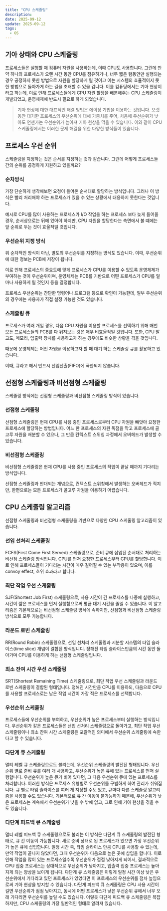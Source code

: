 ```yaml
---
title: "CPU 스케줄링"
description:
date: 2025-09-12
update: 2025-09-12
tags:
  - OS
---
```


## 기아 상태와 CPU 스케줄링

프로세스들은 실행할 때 컴퓨터 자원을 사용하는데, 이때 CPU도 사용합니다.
그런데 만약 하나의 프로세스가 오랜 시간 동안 CPU를 점유하거나, 
너무 짧은 텀동안만 실행되는 경우 공정하지 못한 방법으로 자원을 할당하게 될 것이고
이는 시스템의 효율적이지 못한 방법으로 돌아가게 하는 길을 초래할 수 있을 겁니다.
이를 컴퓨팅에서는 기아 현상이라고 하는데,
이로 인해 프로세스들에게 CPU 자원 할당을 배분해주는 CPU 스케줄링이 개발되었고,
운영체제에 반드시 필요로 하게 되었습니다.

> 기아 현상에 대한 대표적인 해결 방법은 에이징 기법을 이용하는 것입니다.
> 오랫동안 대기한 프로세스의 우선순위에 대해 가중치를 주어,
> 처음에 우선순위가 낮아도 언젠가는 우선순위가 높아져 기아 현상을 막을 수 있습니다.
> 이와 같이 CPU 스케줄링에서는 이러한 문제 해결을 위한 다양한 방식들이 있습니다. 

## 프로세스 우선 순위

스케줄링을 지정하는 것은 순서를 지정하는 것과 같습니다.
그런데 어떻게 프로세스들 간의 순위를 공정하게 지원하고 있을까요?

### 순차방식

가장 단순하게 생각해보면 요청이 들어온 순서대로 할당하는 방식입니다.
그러나 이 방식은 빨리 처리해야 하는 프로세스가 있을 수 있는 상황에서 대응하지 못한다는 것입니다.

예시로 CPU를 많이 사용하는 프로세스가 I/O 작업을 하는 프로세스 보다 늦게 들어올 경우,
순서상으로는 뒤에 있어야 하지만, CPU 자원을 할당한다는 측면에서 볼 떄에는 앞 순위로 두는 것이 효울적일 것입니다.

### 우선순위 지정 방식

위 순차적인 방식이 아닌, 별도의 우선순위를 지정하는 방식도 있습니다.
이때, 우선순위에 대한 정보는 PCB에 저장이 됩니다.

이로 인해 프로세스의 중요도에 맞게 프로세스가 CPU를 이용할 수 있도록 운영체제가 부여하는 것이 우선순위이며,
운영체제는 PCB를 기반으로 어떤 프로세스가 CPU를 얼마나 사용하게 될 것인지 등을 결정합니다.
 
프로세스 우선순위는 간단한 명령어나 프로그램 등으로 확인이 가능한데, 
일부 우선순위의 경우에는 사용자가 직접 설정 가능한 것도 있습니다. 

### 스케줄링 큐

프로세스가 여러 개일 경우, 다음 CPU 자원을 이용할 프로세스를 선택하기 위해 매번 모든 프로세스들의 PCB를 다 뒤져보는 것은 매우 비효율적일 것입니다.
또한, CPU 말고도, 메모리, 입출력 장치를 사용하고자 하는 경우에도 비슷한 상황을 겪을 것입니다.

때문에 운영체제는 어떤 자원을 이용하고자 할 때 대기 하는 스케줄링 큐를 활용하고 있습니다.

이때, 큐라고 해서 반드시 선입선출(FIFO)에 국한되지 않습니다.

## 선점형 스케줄링과 비선점형 스케줄링

스케줄링 방식에는 선점형 스케줄링과 비선점형 스케줄링 방식이 있습니다.

### 선점형 스케줄링

선점형 스케줄링은 현재 CPU를 사용 중인 프로세스로부터 CPU 자원을 뺴앗아 요청한 프로세스에 할당하는 방법입니다.
어느 한 프로세스의 자원 독점을 막고 프로세스에 골고루 자원을 배분할 수 있으나, 그 만큼 컨텍스트 스위칭 과정에서 오버헤드가 발생할 수 있습니다.

### 비선점형 스케줄링

비선점형 스케줄링은 현재 CPU를 사용 중인 프로세스의 작업이 끝날 때까지 기다리는 방식입니다.

선점형 스케줄링과 반대되는 개념으로, 컨텍스트 스위칭에서 발생하는 오버헤드가 적지만, 한편으로는 모든 프로세스가 골고루 자원을 이용하기 어렵습니다.

## CPU 스케줄링 알고리즘

선점형 스케줄링과 비선점형 스케줄링을 기반으로 다양한 CPU 스케줄링 알고리즘이 있습니다. 

### 선입 선처리 스케줄링

FCFS(First Come First Served) 스케줄링으로, 준비 큐에 삽입된 순서대로 처리하는 비선점 스케줄링 방식입니다.
CPU를 먼저 요청한 프로세스부터 CPU를 할당합니다.
이로 인해 프로세스들이 기다리는 시간이 매우 길어질 수 있는 부작용이 있으며,
이를 convoy effect, 호위 효과라고 합니다.

### 최단 작업 우선 스케줄링

SJF(Shortest Job First) 스케줄링으로,
사용 시간이 긴 프로세스를 나중에 실행하고, 
시간이 짧은 프로세스를 먼저 실행함으로써 평균 대기 시간을 줄일 수 있습니다.
이 알고리즘은 기본적으로는 비선점형 스케줄링 방식에 속하지만,
선점형과 비선점형 스케줄링 방식으로 모두 가능합니다.

### 라운드 로빈 스케줄링

RR(Round Robin) 스케줄링으로, 
선입 선처리 스케줄링과 시분할 시스템의 타임 슬라이스(time slice) 개념이 결합된 방식입니디.
정해진 타임 슬라이스만큼의 시간 동안 돌아가며 CPU를 이용하게 하는 선점형 스케줄링입니다.

### 최소 잔여 시간 우선 스케줄링

SRT(Shortest Remaining Time) 스케줄링으로,
최단 작업 우선 스케줄링과 라운드 로빈 스케줄링이 결합된 형태입니다.
정해진 시간만큼 CPU를 이용하되, 
다음으로 CPU를 사용할 프로세스로는 남은 작업 시간이 가장 적은 프로세스를 선택합니다.

### 우선순위 스케줄링

프로세스들에 우선순위를 부여하고, 우선순위가 높은 프로세스부터 실행하는 방식입니다.
우선순위가 같은 프로세스들은 선입 선처리 스케줄링으로 돌아가고,
최단 작업 우선 스케줄링이나 최소 잔여 시간 스케줄링은 포괄적인 의미에서 우선순위 스케줄링에 속한다고 할 수 있습니다.

### 다단계 큐 스케줄링

멀티 레벨 큐 스케줄링으로도 불리는데, 우선순위 스케줄링의 발전된 형태입니다.
우선순위 별로 준비 큐를 여러 개 사용하고, 우선순위가 높은 큐에 있는 프로세스를 먼저 실행합니다.
우선순위가 높은 큐가 비어 있다면, 그 다음 우선순위 큐에 있는 프로세스를 처리합니다.
이러한 방식은 프로세스 유형별로 우선순위를 구별하게 하여 관리가 쉬워집니다.
큐 별로 타임 슬라이스를 여러 개 지정할 수도 있고, 큐마다 다른 스케줄링 알고리즘을 사용할 수도 있습니다.
기본적으로 큐 간 이동이 불가능하기 때문에, 우선순위가 낮은 프로세스는 계속해서 우선순위가 낮을 수 밖에 없고,
그로 인해 기아 현상을 겪을 수도 있습니다.

### 다단계 피드백 큐 스케줄링

멀티 레벨 피드백 큐 스케줄링으로도 불리는 이 방식은 다단계 큐 스케줄링의 발전된 형태로,
큐 간 이동이 가능합니다.
새로 준비 상태로 된 프로세스가 있으면 가장 우선순위가 높은 큐에 삽입합니다.
일정 시간 즉, 타임 슬라이스 만큼 CPU를 사용할 수 있는데,
만약 작업이 끝나지 않았다면,
그때 우선순위가 다음으로 높은 곳에 삽입을 합니다.
이로 인해 작업을 많이 있는 프로세스일수록 우선순위가 점점 낮아지게 되어서,
결과적으로 CPU 집중 프로세스는 상대적으로 우선순위가 낮아지고, 입출력 집중 프로세스는 높아지게 되는 양상을 보이게 됩니다.
다단계 큐 스케줄링은 이렇게 일정 시간 이상 낮은 우선순위에서 기다리고 있던 프로세스가 있었다면 이 프로세스의 우선순위를 점차 높임으로써 기아 현상을 방지할 수 있습니다.
다단계 피드백 큐 스케줄링은 CPU 사용 시간이 길면 우선순위가 점점 낮아지고, 동시에 어떤 프로세스가 낮은 우선순위 큐에서 너무 오래 기다리면 우선순위를 높일 수도 있습니다.
이렇듯 다단계 피드백 큐 스케줄링은 복잡하지만, CPU 스케줄링의 가장 일반적인 형태로 알려져 있습니다.
